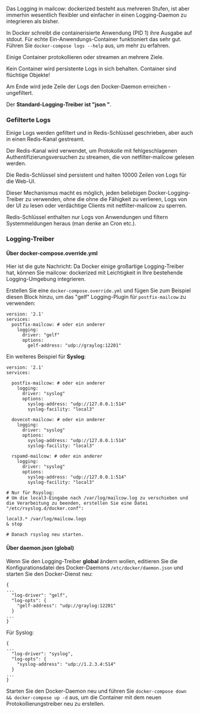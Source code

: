 Das Logging in mailcow: dockerized besteht aus mehreren Stufen, ist aber immerhin wesentlich flexibler und einfacher in einen Logging-Daemon zu integrieren als bisher.

In Docker schreibt die containerisierte Anwendung (PID 1) ihre Ausgabe auf stdout. Für echte Ein-Anwendungs-Container funktioniert das sehr gut.
Führen Sie `docker-compose logs --help` aus, um mehr zu erfahren. 

Einige Container protokollieren oder streamen an mehrere Ziele.

Kein Container wird persistente Logs in sich behalten. Container sind flüchtige Objekte!

Am Ende wird jede Zeile der Logs den Docker-Daemon erreichen - ungefiltert.

Der **Standard-Logging-Treiber ist "json "**.

### Gefilterte Logs

Einige Logs werden gefiltert und in Redis-Schlüssel geschrieben, aber auch in einen Redis-Kanal gestreamt.

Der Redis-Kanal wird verwendet, um Protokolle mit fehlgeschlagenen Authentifizierungsversuchen zu streamen, die von netfilter-mailcow gelesen werden.

Die Redis-Schlüssel sind persistent und halten 10000 Zeilen von Logs für die Web-UI.

Dieser Mechanismus macht es möglich, jeden beliebigen Docker-Logging-Treiber zu verwenden, ohne die 
ohne die Fähigkeit zu verlieren, Logs von der UI zu lesen oder verdächtige Clients mit netfilter-mailcow zu sperren.

Redis-Schlüssel enthalten nur Logs von Anwendungen und filtern Systemmeldungen heraus (man denke an Cron etc.).

### Logging-Treiber

#### Über docker-compose.override.yml

Hier ist die gute Nachricht: Da Docker einige großartige Logging-Treiber hat, können Sie mailcow: dockerized mit Leichtigkeit in Ihre bestehende Logging-Umgebung integrieren.

Erstellen Sie eine `docker-compose.override.yml` und fügen Sie zum Beispiel diesen Block hinzu, um das "gelf" Logging-Plugin für `postfix-mailcow` zu verwenden:

```
version: '2.1'
services:
  postfix-mailcow: # oder ein anderer
    logging:
      driver: "gelf"
      options:
        gelf-address: "udp://graylog:12201"
```

Ein weiteres Beispiel für **Syslog**:

```
version: '2.1'
services:

  postfix-mailcow: # oder ein anderer
    logging:
      driver: "syslog"
      options:
        syslog-address: "udp://127.0.0.1:514"
        syslog-facility: "local3"

  dovecot-mailcow: # oder ein anderer
    logging:
      driver: "syslog"
      options:
        syslog-address: "udp://127.0.0.1:514"
        syslog-facility: "local3"

  rspamd-mailcow: # oder ein anderer
    logging:
      driver: "syslog"
      options:
        syslog-address: "udp://127.0.0.1:514"
        syslog-facility: "local3"

# Nur für Rsyslog:
# Um die local3-Eingabe nach /var/log/mailcow.log zu verschieben und die Verarbeitung zu beenden, erstellen Sie eine Datei "/etc/rsyslog.d/docker.conf":

local3.* /var/log/mailcow.logs
& stop

# Danach rsyslog neu starten.

```

#### Über daemon.json (global)

Wenn Sie den Logging-Treiber **global** ändern wollen, editieren Sie die Konfigurationsdatei des Docker-Daemons `/etc/docker/daemon.json` und starten Sie den Docker-Dienst neu:

```
{
...
  "log-driver": "gelf",
  "log-opts": {
    "gelf-address": "udp://graylog:12201"
  }
...
}
```

Für Syslog:

```
{
...
  "log-driver": "syslog",
  "log-opts": {
    "syslog-address": "udp://1.2.3.4:514"
  }
...
}
```

Starten Sie den Docker-Daemon neu und führen Sie `docker-compose down && docker-compose up -d` aus, um die Container mit dem neuen Protokollierungstreiber neu zu erstellen.
